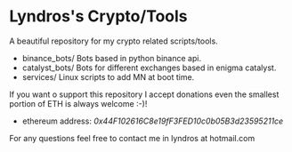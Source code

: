 
# Lyndros's Crypto/Tools

A beautiful repository for my crypto related scripts/tools.

- binance_bots/ Bots based in python binance api.
- catalyst_bots/ Bots for different exchanges based in enigma catalyst.
- services/ Linux scripts to add MN at boot time.

If you want o support this repository I accept donations even the smallest portion of ETH is always welcome :-)!

* ethereum address:</b> <i>0x44F102616C8e19fF3FED10c0b05B3d23595211ce</i>

For any questions feel free to contact me in lyndros at hotmail.com
